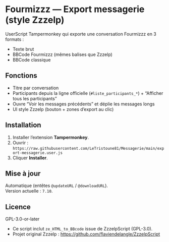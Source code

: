 # Fourmizzz — Export messagerie (style Zzzelp)

UserScript Tampermonkey qui exporte une conversation Fourmizzz en 3 formats :
- Texte brut
- BBCode Fourmizzz (mêmes balises que Zzzelp)
- BBCode classique

## Fonctions
- Titre par conversation
- Participants depuis la ligne officielle (`#liste_participants_*`) + “Afficher tous les participants”
- Ouvre “Voir les messages précédents” et déplie les messages longs
- UI style Zzzelp (bouton + zones d’export au clic)

## Installation
1. Installer l’extension **Tampermonkey**.
2. Ouvrir :  
   `https://raw.githubusercontent.com/LeTristoune81/Messagerie/main/export-messagerie.user.js`
3. Cliquer **Installer**.

## Mise à jour
Automatique (entêtes `@updateURL` / `@downloadURL`).  
Version actuelle : `7.10`.

## Licence
GPL-3.0-or-later

- Ce script inclut `ze_HTML_to_BBcode` issue de ZzzelpScript (GPL-3.0).
- Projet original Zzzelp : https://github.com/flaviendelangle/ZzzelpScript
